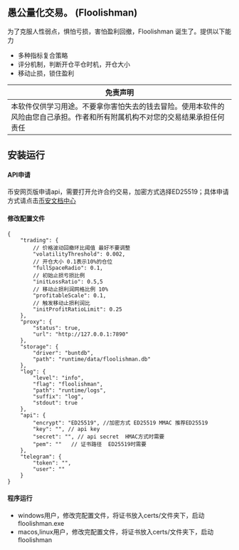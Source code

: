 ## 愚公量化交易。 (Floolishman)

为了克服人性弱点，惧怕亏损，害怕盈利回撤，Floolishman 诞生了。提供以下能力

- 多种指标复合策略
- 评分机制，判断开仓平仓时机，开仓大小
- 移动止损，锁住盈利

| 免责声明                                                           |
|----------------------------------------------------------------|
| 本软件仅供学习用途。不要拿你害怕失去的钱去冒险。使用本软件的风险由您自己承担。作者和所有附属机构不对您的交易结果承担任何责任 |

## 安装运行

#### API申请
币安网页版申请api，需要打开允许合约交易，加密方式选择ED25519；具体申请方式请点击[币安文档中心](https://www.binance.com/zh-CN/support/faq/%E5%A6%82%E4%BD%95%E5%9C%A8%E5%B8%81%E5%AE%89%E5%88%9B%E5%BB%BAapi%E5%AF%86%E9%92%A5-360002502072)

#### 修改配置文件

```
{
    "trading": {
        // 价格波动回撤环比阈值 最好不要调整
        "volatilityThreshold": 0.002,
        // 开仓大小 0.1表示10%的仓位
        "fullSpaceRadio": 0.1,
        // 初始止损亏损比例
        "initLossRatio": 0.5,5
        // 移动止损利润网格比例 10%
        "profitableScale": 0.1,
        // 触发移动止损利润比
        "initProfitRatioLimit": 0.25
    },
    "proxy": {
        "status": true,
        "url": "http://127.0.0.1:7890"
    },
    "storage": {
        "driver": "buntdb",
        "path": "runtime/data/floolishman.db"
    },
    "log": {
        "level": "info",
        "flag": "floolishman",
        "path": "runtime/logs",
        "suffix": "log",
        "stdout": true
    },
    "api": {
        "encrypt": "ED25519", //加密方式 ED25519 MMAC 推荐ED25519
        "key": "", // api key
        "secret": "", // api secret  HMAC方式时需要
        "pem": ""   // 证书路径  ED25519时需要
    },
    "telegram": {
        "token": "",
        "user": ""
    }
}
```

#### 程序运行

- windows用户，修改完配置文件，将证书放入certs/文件夹下，启动floolishman.exe
- macos,linux用户，修改完配置文件，将证书放入certs/文件夹下，启动floolishman
